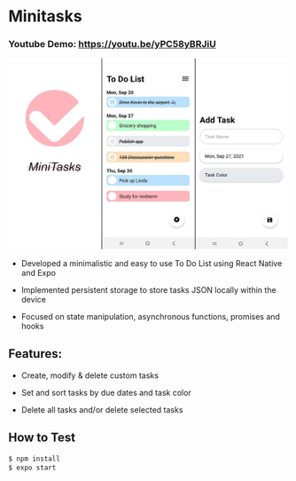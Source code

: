 # Minitasks
### Youtube Demo: https://youtu.be/yPC58yBRJiU
[![IMAGE ALT TEXT HERE](assets/minitasks.png)](https://www.youtube.com/watch?v=yPC58yBRJiU)
- Developed a minimalistic and easy to use To Do List using React Native and Expo

- Implemented persistent storage to store tasks JSON locally within the device

- Focused on state manipulation, asynchronous functions, promises and hooks

## Features:
- Create, modify & delete custom tasks

- Set and sort tasks by due dates and task color

- Delete all tasks and/or delete selected tasks

## How to Test

```
$ npm install
$ expo start
```
